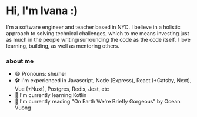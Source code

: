 # Hi, I'm Ivana :)

I'm a software engineer and teacher based in NYC. I believe in a holistic approach to solving technical challenges, which to me means investing just as much in the people writing/surrounding the code as the code itself. I love learning, building, as well as mentoring others.

### about me

-   😄 Pronouns: she/her
-   🛠 I'm experienced in Javascript, Node (Express), React (+Gatsby, Next), Vue (+Nuxt), Postgres, Redis, Jest, etc
-   🌱 I'm currently learning Kotlin
-   📖 I'm currently reading "On Earth We're Briefly Gorgeous" by Ocean Vuong
